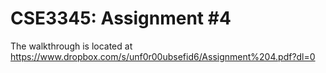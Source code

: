 # CSE3345: Assignment #4
The walkthrough is located at https://www.dropbox.com/s/unf0r00ubsefid6/Assignment%204.pdf?dl=0